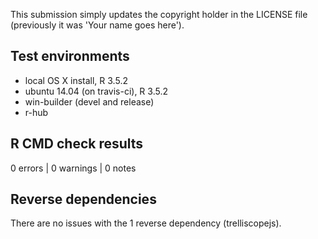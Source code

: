 This submission simply updates the copyright holder in the LICENSE file (previously it was 'Your name goes here').

## Test environments

* local OS X install, R 3.5.2
* ubuntu 14.04 (on travis-ci), R 3.5.2
* win-builder (devel and release)
* r-hub

## R CMD check results

0 errors | 0 warnings | 0 notes

## Reverse dependencies

There are no issues with the 1 reverse dependency (trelliscopejs).
